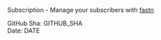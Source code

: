 Subscription - Manage your subscribers with [fastn](https://fastn.com/)

GitHub Sha: GITHUB_SHA  
Date: DATE  
